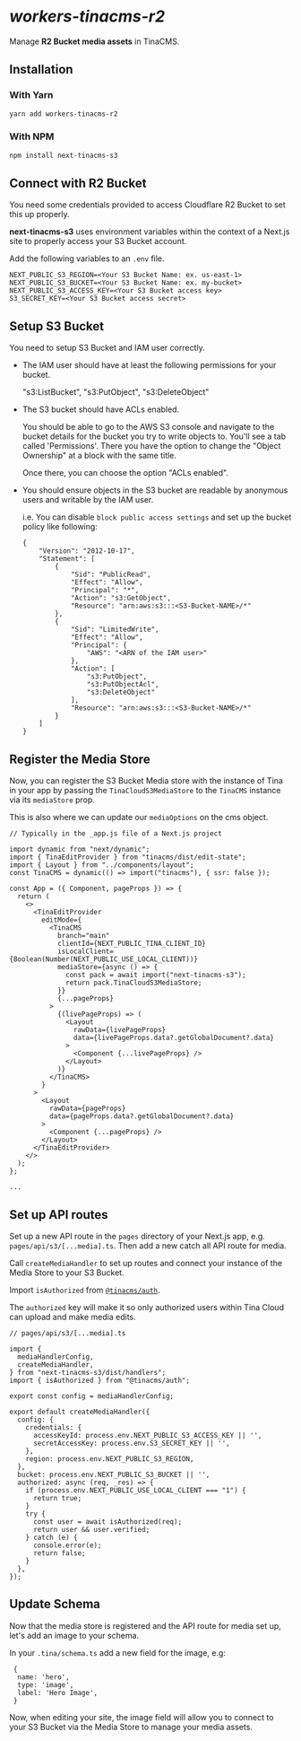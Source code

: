 # _workers-tinacms-r2_

Manage **R2 Bucket media assets** in TinaCMS.

## Installation

### With Yarn

```bash
yarn add workers-tinacms-r2
```

### With NPM

```bash
npm install next-tinacms-s3
```

## Connect with R2 Bucket

You need some credentials provided to access Cloudflare R2 Bucket to set this up properly.

**next-tinacms-s3** uses environment variables within the context of a Next.js site to properly access your S3 Bucket account.

Add the following variables to an `.env` file.

```
NEXT_PUBLIC_S3_REGION=<Your S3 Bucket Name: ex. us-east-1>
NEXT_PUBLIC_S3_BUCKET=<Your S3 Bucket Name: ex. my-bucket>
NEXT_PUBLIC_S3_ACCESS_KEY=<Your S3 Bucket access key>
S3_SECRET_KEY=<Your S3 Bucket access secret>
```

## Setup S3 Bucket

You need to setup S3 Bucket and IAM user correctly.

- The IAM user should have at least the following permissions for your bucket.

  "s3:ListBucket",
  "s3:PutObject",
  "s3:DeleteObject"

- The S3 bucket should have ACLs enabled.

  You should be able to go to the AWS S3 console and navigate to the bucket details for the bucket you try to write objects to. You'll see a tab called 'Permissions'. There you have the option to change the "Object Ownership" at a block with the same title.

  Once there, you can choose the option "ACLs enabled".

- You should ensure objects in the S3 bucket are readable by anonymous users and writable by the IAM user.

  i.e. You can disable `block public access settings` and set up the bucket policy like following:

  ```
  {
      "Version": "2012-10-17",
      "Statement": [
          {
              "Sid": "PublicRead",
              "Effect": "Allow",
              "Principal": "*",
              "Action": "s3:GetObject",
              "Resource": "arn:aws:s3:::<S3-Bucket-NAME>/*"
          },
          {
              "Sid": "LimitedWrite",
              "Effect": "Allow",
              "Principal": {
                  "AWS": "<ARN of the IAM user>"
              },
              "Action": [
                  "s3:PutObject",
                  "s3:PutObjectAcl",
                  "s3:DeleteObject"
              ],
              "Resource": "arn:aws:s3:::<S3-Bucket-NAME>/*"
          }
      ]
  }
  ```

## Register the Media Store

Now, you can register the S3 Bucket Media store with the instance of Tina in your app by passing the `TinaCloudS3MediaStore` to the `TinaCMS` instance via its `mediaStore` prop.

This is also where we can update our `mediaOptions` on the cms object.

```tsx
// Typically in the _app.js file of a Next.js project

import dynamic from "next/dynamic";
import { TinaEditProvider } from "tinacms/dist/edit-state";
import { Layout } from "../components/layout";
const TinaCMS = dynamic(() => import("tinacms"), { ssr: false });

const App = ({ Component, pageProps }) => {
  return (
    <>
      <TinaEditProvider
        editMode={
          <TinaCMS
            branch="main"
            clientId={NEXT_PUBLIC_TINA_CLIENT_ID}
            isLocalClient={Boolean(Number(NEXT_PUBLIC_USE_LOCAL_CLIENT))}
            mediaStore={async () => {
              const pack = await import("next-tinacms-s3");
              return pack.TinaCloudS3MediaStore;
            }}
            {...pageProps}
          >
            {(livePageProps) => (
              <Layout
                rawData={livePageProps}
                data={livePageProps.data?.getGlobalDocument?.data}
              >
                <Component {...livePageProps} />
              </Layout>
            )}
          </TinaCMS>
        }
      >
        <Layout
          rawData={pageProps}
          data={pageProps.data?.getGlobalDocument?.data}
        >
          <Component {...pageProps} />
        </Layout>
      </TinaEditProvider>
    </>
  );
};

...
```

## Set up API routes

Set up a new API route in the `pages` directory of your Next.js app, e.g. `pages/api/s3/[...media].ts`.
Then add a new catch all API route for media.

Call `createMediaHandler` to set up routes and connect your instance of the Media Store to your S3 Bucket.

Import `isAuthorized` from [`@tinacms/auth`](https://github.com/tinacms/tinacms/tree/main/packages/%40tinacms/auth).

The `authorized` key will make it so only authorized users within Tina Cloud can upload and make media edits.

```
// pages/api/s3/[...media].ts

import {
  mediaHandlerConfig,
  createMediaHandler,
} from "next-tinacms-s3/dist/handlers";
import { isAuthorized } from "@tinacms/auth";

export const config = mediaHandlerConfig;

export default createMediaHandler({
  config: {
    credentials: {
      accessKeyId: process.env.NEXT_PUBLIC_S3_ACCESS_KEY || '',
      secretAccessKey: process.env.S3_SECRET_KEY || '',
    },
    region: process.env.NEXT_PUBLIC_S3_REGION,
  },
  bucket: process.env.NEXT_PUBLIC_S3_BUCKET || '',
  authorized: async (req, _res) => {
    if (process.env.NEXT_PUBLIC_USE_LOCAL_CLIENT === "1") {
      return true;
    }
    try {
      const user = await isAuthorized(req);
      return user && user.verified;
    } catch (e) {
      console.error(e);
      return false;
    }
  },
});

```

## Update Schema

Now that the media store is registered and the API route for media set up, let's add an image to your schema.

In your `.tina/schema.ts` add a new field for the image, e.g:

```
 {
  name: 'hero',
  type: 'image',
  label: 'Hero Image',
 }
```

Now, when editing your site, the image field will allow you to connect to your S3 Bucket via the Media Store to manage your media assets.
